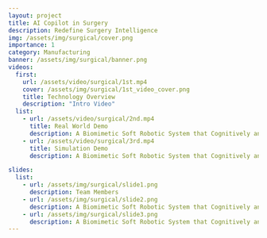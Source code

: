```yaml
---
layout: project
title: AI Copilot in Surgery
description: Redefine Surgery Intelligence
img: /assets/img/surgical/cover.png
importance: 1
category: Manufacturing
banner: /assets/img/surgical/banner.png
videos:
  first:
    url: /assets/video/surgical/1st.mp4
    cover: /assets/img/surgical/1st_video_cover.png
    title: Technology Overview
    description: "Intro Video"
  list:
    - url: /assets/video/surgical/2nd.mp4
      title: Real World Demo
      description: A Biomimetic Soft Robotic System that Cognitively and Physically Assists Surgeons in Minimally Invasive Surgery
    - url: /assets/video/surgical/3rd.mp4
      title: Simulation Demo
      description: A Biomimetic Soft Robotic System that Cognitively and Physically Assists Surgeons in Minimally Invasive Surgery

slides:
  list:
    - url: /assets/img/surgical/slide1.png
      description: Team Members
    - url: /assets/img/surgical/slide2.png
      description: A Biomimetic Soft Robotic System that Cognitively and Physically Assists Surgeons in Minimally Invasive Surgery
    - url: /assets/img/surgical/slide3.png
      description: A Biomimetic Soft Robotic System that Cognitively and Physically Assists Surgeons in Minimally Invasive Surgery
---
```

